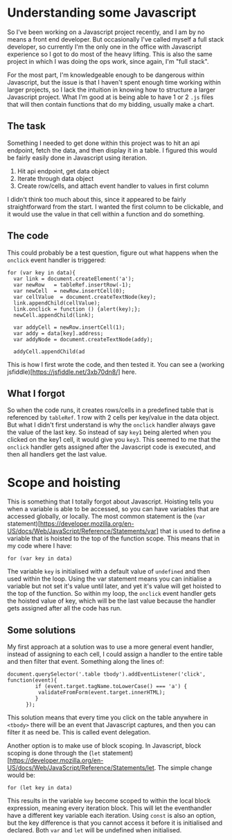 # Understanding some Javascript

So I've been working on a Javascript project recently, and I am by no means a front end developer. But occasionally I've called myself a full stack developer, so currently I'm the only one in the office with Javascript experience so I got to do most of the heavy lifting. This is also the same project in which I was doing the ops work, since again, I'm "full stack". 

For the most part, I'm knowledgeable enough to be dangerous within Javascript, but the issue is that I haven't spent enough time working within larger projects, so I lack the intuition in knowing how to structure a larger Javascript project. What I'm good at is being able to have 1 or 2 `.js` files that will then contain functions that do my bidding, usually make a chart. 

## The task
Something I needed to get done within this project was to hit an api endpoint, fetch the data, and then display it in a table. I figured this would be fairly easily done in Javascript using iteration. 

1. Hit api endpoint, get data object
2. Iterate through data object
3. Create row/cells, and attach event handler to values in first column

I didn't think too much about this, since it appeared to be fairly straightforward from the start. I wanted the first column to be clickable, and it would use the value in that cell within a function and do something.

## The code
This could probably be a test question, figure out what happens when the `onclick` event handler is triggered: 


```
for (var key in data){
  var link = document.createElement('a');
  var newRow   = tableRef.insertRow(-1);
  var newCell  = newRow.insertCell(0);
  var cellValue  = document.createTextNode(key);
  link.appendChild(cellValue);
  link.onclick = function () {alert(key);};
  newCell.appendChild(link);

  var addyCell = newRow.insertCell(1);
  var addy = data[key].address;
  var addyNode = document.createTextNode(addy);

  addyCell.appendChild(ad
```

This is how I first wrote the code, and then tested it. You can see a (working jsfiddle)[https://jsfiddle.net/3xb70dn8/] here.

## What I forgot
So when the code runs, it creates rows/cells in a predefined table that is referenced by `tableRef`. 1 row with 2 cells per key/value in the data object. But what I didn't first understand is why the `onclick` handler always gave the value of the last key. So instead of say `key1` being alerted when you clicked on the key1 cell, it would give you `key3`. This seemed to me that the `onclick` handler gets assigned after the Javascript code is executed, and then all handlers get the last value.

# Scope and hoisting
This is something that I totally forgot about Javascript. Hoisting tells you when a variable is able to be accessed, so you can have variables that are accessed globally, or locally. The most common statement is the (`var` statement)[https://developer.mozilla.org/en-US/docs/Web/JavaScript/Reference/Statements/var] that is used to define a variable that is hoisted to the top of the function scope. This means that in my code where I have:

```
for (var key in data)
```

The variable `key` is initialised with a default value of `undefined` and then used within the loop. Using the var statement means you can initialise a variable but not set it's value until later, and yet it's value will get hoisted to the top of the function. So within my loop, the `onclick` event handler gets the hoisted value of key, which will be the last value because the handler gets assigned after all the code has run. 

## Some solutions
My first approach at a solution was to use a more general event handler, instead of assigning to each cell, I could assign a handler to the entire table and then filter that event. Something along the lines of:

```
document.querySelector('.table tbody').addEventListener('click', function(event){
         if (event.target.tagName.toLowerCase() === 'a') {
          validateFromForm(event.target.innerHTML);
         }
      });
```

This solution means that every time you click on the table anywhere in `<tbody>` there will be an event that Javascript captures, and then you can filter it as need be. This is called event delegation.

Another option is to make use of block scoping. In Javascript, block scoping is done through the (`let` statement)[https://developer.mozilla.org/en-US/docs/Web/JavaScript/Reference/Statements/let. The simple change would be:

```
for (let key in data)
```

This results in the variable `key` become scoped to within the local block expression, meaning every iteration block. This will let the eventhandler have a different key variable each iteration. Using `const` is also an option, but the key difference is that you cannot access it before it is initialised and declared. Both `var` and `let` will be undefined when initialised.

